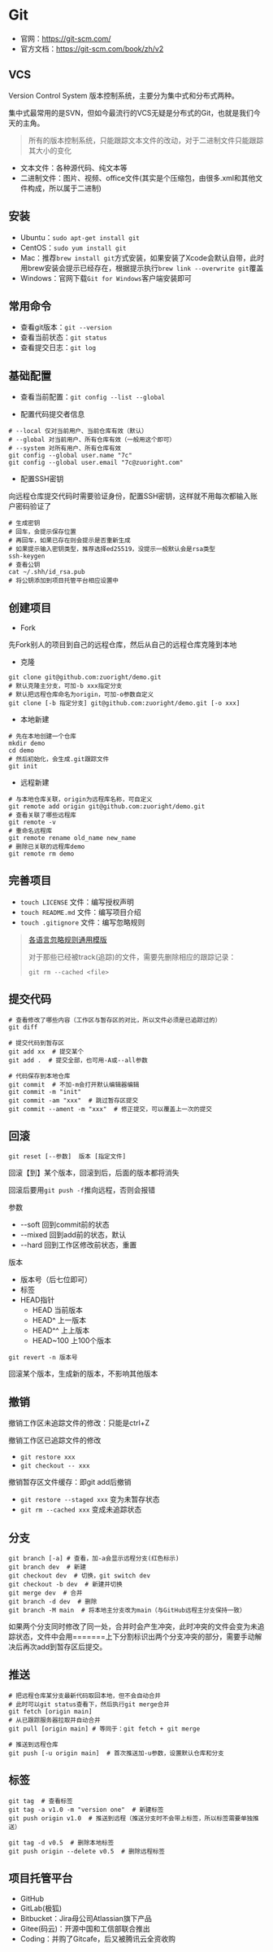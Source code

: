 # Git

- 官网：<https://git-scm.com/>
- 官方文档：<https://git-scm.com/book/zh/v2>

## VCS

Version Control System 版本控制系统，主要分为集中式和分布式两种。

集中式最常用的是SVN，但如今最流行的VCS无疑是分布式的Git，也就是我们今天的主角。

> 所有的版本控制系统，只能跟踪文本文件的改动，对于二进制文件只能跟踪其大小的变化

- 文本文件：各种源代码、纯文本等
- 二进制文件：图片、视频、office文件(其实是个压缩包，由很多.xml和其他文件构成，所以属于二进制)

## 安装

- Ubuntu：`sudo apt-get install git`
- CentOS：`sudo yum install git`
- Mac：推荐`brew install git`方式安装，如果安装了Xcode会默认自带，此时用brew安装会提示已经存在，根据提示执行`brew link --overwrite git`覆盖
- Windows：官网下载`Git for Windows`客户端安装即可

## 常用命令

- 查看git版本：`git --version`
- 查看当前状态：`git status`
- 查看提交日志：`git log`

## 基础配置

- 查看当前配置：`git config --list --global`

- 配置代码提交者信息

```shell
# --local 仅对当前用户、当前仓库有效（默认）
# --global 对当前用户、所有仓库有效（一般用这个即可）
# --system 对所有用户、所有仓库有效
git config --global user.name "7c"
git config --global user.email "7c@zuoright.com"
```

- 配置SSH密钥

向远程仓库提交代码时需要验证身份，配置SSH密钥，这样就不用每次都输入账户密码验证了

```shell
# 生成密钥
# 回车，会提示保存位置
# 再回车，如果已存在则会提示是否重新生成
# 如果提示输入密钥类型，推荐选择ed25519，没提示一般默认会是rsa类型
ssh-keygen
# 查看公钥
cat ~/.shh/id_rsa.pub
# 将公钥添加到项目托管平台相应设置中
```

## 创建项目

- Fork

先Fork别人的项目到自己的远程仓库，然后从自己的远程仓库克隆到本地

- 克隆

```shell
git clone git@github.com:zuoright/demo.git
# 默认克隆主分支，可加-b xxx指定分支
# 默认把远程仓库命名为origin，可加-o参数自定义
git clone [-b 指定分支] git@github.com:zuoright/demo.git [-o xxx]
```

- 本地新建

``` shell
# 先在本地创建一个仓库
mkdir demo
cd demo
# 然后初始化，会生成.git跟踪文件
git init
```

- 远程新建

```shell
# 与本地仓库关联，origin为远程库名称，可自定义
git remote add origin git@github.com:zuoright/demo.git
# 查看关联了哪些远程库
git remote -v
# 重命名远程库
git remote rename old_name new_name
# 删除已关联的远程库demo
git remote rm demo
```

## 完善项目

- `touch LICENSE` 文件：编写授权声明
- `touch README.md` 文件：编写项目介绍
- `touch .gitignore` 文件：编写忽略规则

> [各语言忽略规则通用模版](https://github.com/github/gitignore)
>  
> 对于那些已经被track(追踪)的文件，需要先删除相应的跟踪记录：
>  
> `git rm --cached <file>`

## 提交代码

```shell
# 查看修改了哪些内容（工作区与暂存区的对比，所以文件必须是已追踪过的）
git diff

# 提交代码到暂存区
git add xx  # 提交某个
git add .  # 提交全部，也可用-A或--all参数

# 代码保存到本地仓库
git commit  # 不加-m会打开默认编辑器编辑
git commit -m "init"
git commit -am "xxx"  # 跳过暂存区提交
git commit --ament -m "xxx"  # 修正提交，可以覆盖上一次的提交
```

## 回滚

`git reset [--参数]  版本 [指定文件]`

回滚【到】某个版本，回滚到后，后面的版本都将消失

回滚后要用`git push -f`推向远程，否则会报错

参数

- --soft 回到commit前的状态
- --mixed 回到add前的状态，默认
- --hard 回到工作区修改前状态，重置

版本

- 版本号（后七位即可）
- 标签
- HEAD指针
  - HEAD 当前版本
  - HEAD^ 上一版本
  - HEAD^^ 上上版本
  - HEAD~100 上100个版本

`git revert -n 版本号`

回滚某个版本，生成新的版本，不影响其他版本

## 撤销

撤销工作区未追踪文件的修改：只能是ctrl+Z

撤销工作区已追踪文件的修改

- `git restore xxx`
- `git checkout -- xxx`

撤销暂存区文件缓存：即git add后撤销

- `git restore --staged xxx` 变为未暂存状态
- `git rm --cached xxx` 变成未追踪状态

## 分支

```shell
git branch [-a] # 查看，加-a会显示远程分支(红色标示)
git branch dev  # 新建
git checkout dev  # 切换，git switch dev
git checkout -b dev  # 新建并切换
git merge dev  # 合并
git branch -d dev  # 删除
git branch -M main  # 将本地主分支改为main（与GitHub远程主分支保持一致）
```

如果两个分支同时修改了同一处，合并时会产生冲突，此时冲突的文件会变为未追踪状态，文件中会用=======上下分割标识出两个分支冲突的部分，需要手动解决后再次add到暂存区后提交。

## 推送

```shell
# 把远程仓库某分支最新代码取回本地，但不会自动合并
# 此时可以git status查看下，然后执行git merge合并
git fetch [origin main]
# 从已跟踪服务器拉取并自动合并
git pull [origin main] # 等同于：git fetch + git merge

# 推送到远程仓库
git push [-u origin main]  # 首次推送加-u参数，设置默认仓库和分支
```

## 标签

```shell
git tag  # 查看标签
git tag -a v1.0 -m "version one"  # 新建标签
git push origin v1.0  # 推送到远程（推送分支时不会带上标签，所以标签需要单独推送）

git tag -d v0.5  # 删除本地标签
git push origin --delete v0.5  # 删除远程标签
```

## 项目托管平台

- GitHub
- GitLab(极狐)
- Bitbucket：Jira母公司Atlassian旗下产品
- Gitee(码云)：开源中国和工信部联合推出
- Coding：并购了Gitcafe，后又被腾讯云全资收购
